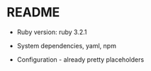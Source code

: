 # README



* Ruby version: ruby 3.2.1

* System dependencies, yaml, npm

* Configuration - already pretty placeholders
